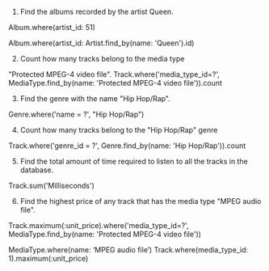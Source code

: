 1. Find the albums recorded by the artist Queen.

Album.where(artist_id: 51)

Album.where(artist_id: Artist.find_by(name: 'Queen').id)

2. Count how many tracks belong to the media type

"Protected MPEG-4 video file".
Track.where('media_type_id=?', MediaType.find_by(name: 'Protected MPEG-4 video file')).count

3. Find the genre with the name "Hip Hop/Rap".

Genre.where('name = ?', "Hip Hop/Rap")

4. Count how many tracks belong to the "Hip Hop/Rap" genre

Track.where('genre_id = ?', Genre.find_by(name: 'Hip Hop/Rap')).count

5. Find the total amount of time required to listen to all the tracks in the database.

Track.sum('Milliseconds')

6. Find the highest price of any track that has the media type "MPEG audio file".

Track.maximum(:unit_price).where('media_type_id=?', MediaType.find_by(name: 'Protected MPEG-4 video file'))

MediaType.where(name: ‘MPEG audio file’)
  Track.where(media_type_id: 1).maximum(:unit_price)
